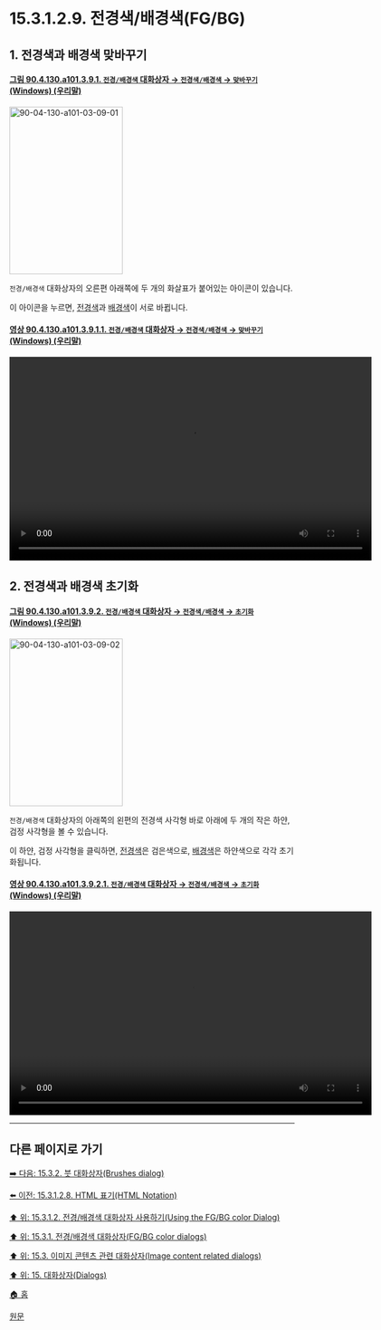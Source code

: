 # 15.3.1.2.9. 전경색/배경색(FG/BG)

<a id="15-03-01-02-09-s1"></a>

## 1. 전경색과 배경색 맞바꾸기

<a id="90-04-130-a101-03-09-01"></a>

#### [그림 90.4.130.a101.3.9.1. `전경/배경색` 대화상자 → `전경색/배경색` → `맞바꾸기` (Windows) (우리말)](./90-04-0130-fg_bg_color.md#90-04-130-a101-03-09-01)
<img width="200" height="296" alt="90-04-130-a101-03-09-01" src="https://github.com/wonder13662/gimp/assets/15767104/796b5597-7bce-4b53-b110-009c1e5cfc8b" />

`전경/배경색` 대화상자의 오른편 아래쪽에 두 개의 화살표가 붙어있는 아이콘이 있습니다.

이 아이콘을 누르면, [전경색](./19-glossaryx-foreground_color.md)과 [배경색](./19-glossaryx-background_color.md)이 서로 바뀝니다.

<a id="90-04-130-a101-03-09-01-01"></a>

#### [영상 90.4.130.a101.3.9.1.1. `전경/배경색` 대화상자 → `전경색/배경색` → `맞바꾸기` (Windows) (우리말)](./90-04-0130-fg_bg_color.md#90-04-130-a101-03-09-01-01)
<video controls="controls" width="640" height="360" src="https://github.com/wonder13662/gimp/assets/15767104/d1c121ad-4153-4a42-9ff8-6fbdea75b415"></video>

<a id="15-03-01-02-09-s2"></a>

## 2. 전경색과 배경색 초기화

<a id="90-04-130-a101-03-09-02"></a>

#### [그림 90.4.130.a101.3.9.2. `전경/배경색` 대화상자 → `전경색/배경색` → `초기화` (Windows) (우리말)](./90-04-0130-fg_bg_color.md#90-04-130-a101-03-09-02)
<img width="200" height="296" alt="90-04-130-a101-03-09-02" src="https://github.com/wonder13662/gimp/assets/15767104/8ffe6d5a-56cf-4ad4-b9c7-746ad6648239" />

`전경/배경색` 대화상자의 아래쪽의 왼편의 전경색 사각형 바로 아래에 두 개의 작은 하얀, 검정 사각형을 볼 수 있습니다.

이 하얀, 검정 사각형을 클릭하면, [전경색](./19-glossaryx-foreground_color.md)은 검은색으로, [배경색](./19-glossaryx-background_color.md)은 하얀색으로 각각 초기화됩니다.

<a id="90-04-130-a101-03-09-02-01"></a>

#### [영상 90.4.130.a101.3.9.2.1. `전경/배경색` 대화상자 → `전경색/배경색` → `초기화` (Windows) (우리말)](./90-04-0130-fg_bg_color.md#90-04-130-a101-03-09-02-01)
<video controls="controls" width="640" height="360" src="https://github.com/wonder13662/gimp/assets/15767104/a3d89489-9544-42d3-b3dd-5e836e4f84f8"></video>

***

## 다른 페이지로 가기

[➡️ 다음: 15.3.2. 붓 대화상자(Brushes dialog)](./15-03-02-00-brushes_dialog.md)

[⬅️ 이전: 15.3.1.2.8. HTML 표기(HTML Notation)](./15-03-01-02-08-html_notation.md)

[⬆️ 위: 15.3.1.2. 전경/배경색 대화상자 사용하기(Using the FG/BG color Dialog)](./15-03-01-02-00-using_the_fg_bg_color_dialog.md)

[⬆️ 위: 15.3.1. 전경/배경색 대화상자(FG/BG color dialogs)](./15-03-01-00-fg-bg-color-dialogs.md)

[⬆️ 위: 15.3. 이미지 콘텐츠 관련 대화상자(Image content related dialogs)](./15-03-00-image-content-related-dialogs.md)

[⬆️ 위: 15. 대화상자(Dialogs)](./15-00-dialogs.md)

[🏠 홈](./00-home.md)

[원문](https://docs.gimp.org/2.10/ko/gimp-dialogs-content.html#gimp-colorselector-html)